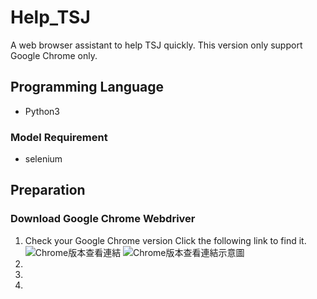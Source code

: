 # Help_TSJ
A web browser assistant to help TSJ quickly.
This version only support Google Chrome only.

## Programming Language
- Python3

### Model Requirement
- selenium

## Preparation
### Download Google Chrome Webdriver
1. Check your Google Chrome version 
Click the following link to find it.
![Chrome版本查看連結](chrome://settings/help)
![Chrome版本查看連結示意圖](https://imgur.com/ysQwqIQ.png)
2. 
3.
4. 
